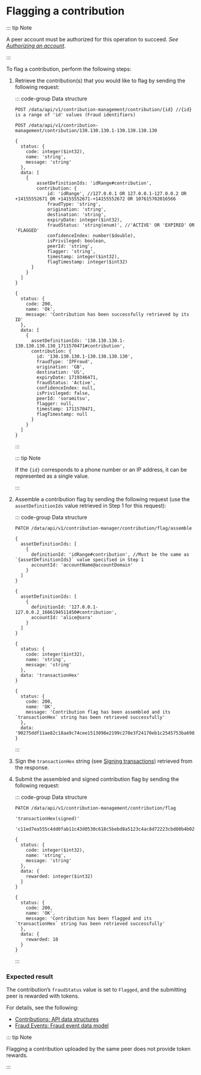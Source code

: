 # Flagging a contribution

::: tip Note

A peer account must be authorized for this operation to succeed. _See [Authorizing an account](authorizing-an-account.md)_.

:::

To flag a contribution, perform the following steps:

1. Retrieve the contribution(s) that you would like to flag by sending the following request:

   ::: code-group Data structure

   ```http [Request]
   POST /data/api/v1/contribution-management/contribution/{id} //{id} is a range of 'id' values (Fraud identifiers)
   ```

   ```http [Request example]
   POST /data/api/v1/contribution-management/contribution/130.130.130.1-130.130.130.130
   ```

   ```json5 [Output structure]
   {
     status: {
       code: integer($int32),
       name: 'string',
       message: 'string'
     },
     data: [
       {
           assetDefinitionIds: 'idRange#contribution',
           contribution: {
               id: 'idRange', //127.0.0.1 OR 127.0.0.1-127.0.0.2 OR +14155552671 OR +14155552671-+14155552672 OR 107615702016566
               fraudType: 'string',
               origination: 'string',
               destination: 'string',
               expiryDate: integer($int32),
               fraudStatus: 'string(enum)', //'ACTIVE' OR 'EXPIRED' OR 'FLAGGED'
               confidenceIndex: number($double),
               isPrivileged: boolean,
               peerId: 'string',
               flagger: 'string',
               timestamp: integer($int32),
               flagTimestamp: integer($int32)
         }
       }
     ]
   }
   ```

   ```json5 [Output example]
   {
     status: {
       code: 200,
       name: 'Ok',
       message: 'Contribution has been successfully retrieved by its ID'
     },
     data: [
       {
         assetDefinitionIds: '130.130.130.1-130.130.130.130_1711570471#contribution',
         contribution: {
           id: '130.130.130.1-130.130.130.130',
           fraudType: 'IPFraud',
           origination: 'GB',
           destination: 'US',
           expiryDate: 1719346471,
           fraudStatus: 'Active',
           confidenceIndex: null,
           isPrivileged: false,
           peerId: 'soramitsu',
           flagger: null,
           timestamp: 1711570471,
           flagTimestamp: null
         }
       }
     ]
   }
   ```

   :::

   ::: tip Note

   If the `{id}` corresponds to a phone number or an IP address, it can be represented as a single value.

   :::

2. Assemble a contribution flag by sending the following request (use the `assetDefinitionIds` value retrieved in Step 1 for this request):

   ::: code-group Data structure

   ```http [Request]
   PATCH /data/api/v1/contribution-manager/contribution/flag/assemble
   ```

   ```json5 [Input structure]
   {
     assetDefinitionIds: [
       {
         definitionId: 'idRange#contribution', //Must be the same as `{assetDefinitionIds}` value specified in Step 1
         accountId: 'accountName@accountDomain'
       }
     ]
   }
   ```

   ```json5 [Input example]
   {
     assetDefinitionIds: [
       {
         definitionId: '127.0.0.1-127.0.0.2_1666194511450#contribution',
         accountId: 'alice@sora'
       }
     ]
   }
   ```

   ```json5 [Output structure]
   {
     status: {
       code: integer($int32),
       name: 'string',
       message: 'string'
     },
     data: 'transactionHex'
   }
   ```

   ```json5 [Output example]
   {
     status: {
       code: 200,
       name: 'OK',
       message: 'Contribution flag has been assembled and its `transactionHex` string has been retrieved successfully'
     },
     data: '90275ddf11ae82c18aa9c74cee1513098e2199c270e3f24170eb1c2545753ba6985b037c4caef649afd1fa7f8252b42bb19d540afdfa85f4b1330da51bdce70a396d5d0bacea7416f24f513b8ae34fdcd889f709fa38c3c4e5c4e7170834b4bc4b46a2e8adc89ae58611d5f326fa0a1e476622ff42bd5ce2de16f5d5caf413aa'
   }
   ```

   :::

3. Sign the `transactionHex` string (see [Signing transactions](signing-transactions.md)) retrieved from the response.
4. Submit the assembled and signed contribution flag by sending the following request:

   ::: code-group Data structure

   ```http [Request]
   PATCH /data/api/v1/contribution-management/contribution/flag
   ```

   ```json5 [Input structure]
   'transactionHex(signed)'
   ```

   ```json5 [Input example]
   'c11ed7ea555c4dd0fab11c43d0530c618c5bebd8a5123c4ac8d72223cbd80b4b0258cdf1b932084873e739b0c8cd6885600e0321868297442060bd353d8c45c89fcdd21934f378235639b08a29ca557b80b4e18002b97a4dc5b664d9863ed51713904415cafc222f47bece2d4fb18e2b0a0b95777dbdfbd14640ff5260e85362'
   ```

   ```json5 [Output structure]
   {
     status: {
       code: integer($int32),
       name: 'string',
       message: 'string'
     },
     data: {
       rewarded: integer($int32)
     }
   }
   ```

   ```json5 [Output example]
   {
     status: {
       code: 200,
       name: 'OK',
       message: 'Contribution has been flagged and its `transactionHex` string has been retrieved successfully'
     },
     data: {
       rewarded: 10
     }
   }
   ```

   :::

### Expected result

The contribution’s `fraudStatus` value is set to `Flagged`, and the submitting peer is rewarded with tokens.

For details, see the following:

- [Contributions: API data structures](../overview/contributions.md#api-data-structures)
- [Fraud Events: Fraud event data model](../overview/fraud-events.md#fraud-event-data-model)

::: tip Note

Flagging a contribution uploaded by the same peer does not provide token rewards.

:::
